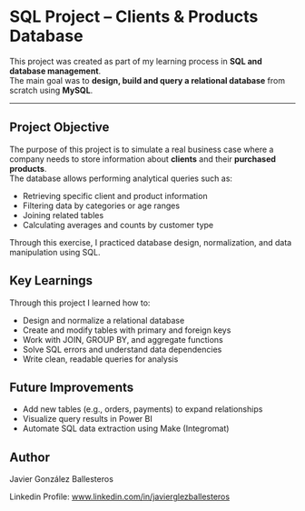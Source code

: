 # SQL Project – Clients & Products Database

This project was created as part of my learning process in **SQL and database management**.  
The main goal was to **design, build and query a relational database** from scratch using **MySQL**.

---

## Project Objective

The purpose of this project is to simulate a real business case where a company needs to store information about **clients** and their **purchased products**.  
The database allows performing analytical queries such as:

- Retrieving specific client and product information  
- Filtering data by categories or age ranges  
- Joining related tables  
- Calculating averages and counts by customer type  

Through this exercise, I practiced database design, normalization, and data manipulation using SQL.

## Key Learnings

Through this project I learned how to:

- Design and normalize a relational database
- Create and modify tables with primary and foreign keys
- Work with JOIN, GROUP BY, and aggregate functions
- Solve SQL errors and understand data dependencies
- Write clean, readable queries for analysis

## Future Improvements

- Add new tables (e.g., orders, payments) to expand relationships
- Visualize query results in Power BI
- Automate SQL data extraction using Make (Integromat)

## Author

Javier González Ballesteros

Linkedin Profile: www.linkedin.com/in/javierglezballesteros



